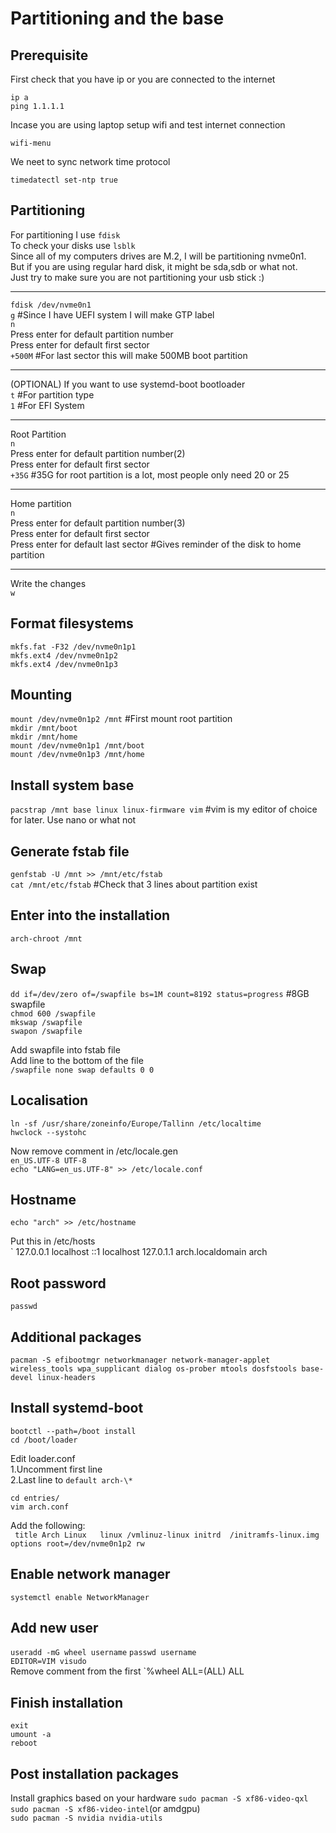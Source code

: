 # Partitioning and the base

## Prerequisite

First check that you have ip or you are connected to the internet

`ip a`   
`ping 1.1.1.1`

Incase you are using laptop setup wifi and test internet connection

`wifi-menu`

We neet to sync network time protocol

`timedatectl set-ntp true`

## Partitioning

For partitioning I use `fdisk`  
To check your disks use `lsblk`  
Since all of my computers drives are M.2, I will be partitioning nvme0n1.  
But if you are using regular hard disk, it might be sda,sdb or what not.  
Just try to make sure you are not partitioning your usb stick :)  

---

`fdisk /dev/nvme0n1`  
`g`	#Since I have UEFI system I will make GTP label  
`n`  
Press enter for default partition number  
Press enter for default first sector  
`+500M`	#For last sector this will make 500MB boot partition

---

(OPTIONAL) If you want to use systemd-boot bootloader  
`t`	#For partition type  
`1`	#For EFI System

---

Root Partition  
`n`  
Press enter for default partition number(2)  
Press enter for default first sector  
`+35G`	#35G for root partition is a lot, most people only need 20 or 25

---

Home partition  
`n`  
Press enter for default partition number(3)  
Press enter for default first sector  
Press enter for default last sector	#Gives reminder of the disk to home partition

---

Write the changes  
`w`

## Format filesystems

`mkfs.fat -F32 /dev/nvme0n1p1`  
`mkfs.ext4 /dev/nvme0n1p2`  
`mkfs.ext4 /dev/nvme0n1p3`  

## Mounting

`mount /dev/nvme0n1p2 /mnt` #First mount root partition  
`mkdir /mnt/boot`  
`mkdir /mnt/home`  
`mount /dev/nvme0n1p1 /mnt/boot`  
`mount /dev/nvme0n1p3 /mnt/home`  

## Install system base

`pacstrap /mnt base linux linux-firmware vim`	#vim is my editor of choice for later. Use nano or what not

## Generate fstab file

`genfstab -U /mnt >> /mnt/etc/fstab`  
`cat /mnt/etc/fstab`	#Check that 3 lines about partition exist

## Enter into the installation

`arch-chroot /mnt`

## Swap

`dd if=/dev/zero of=/swapfile bs=1M count=8192 status=progress`	#8GB swapfile  
`chmod 600 /swapfile`  
`mkswap /swapfile`  
`swapon /swapfile`  

Add swapfile into fstab file  
Add line to the bottom of the file  
`/swapfile none swap defaults 0 0`  

## Localisation

`ln -sf /usr/share/zoneinfo/Europe/Tallinn /etc/localtime`  
`hwclock --systohc`  

Now remove comment in /etc/locale.gen  
`en_US.UTF-8 UTF-8`  
`echo "LANG=en_us.UTF-8" >> /etc/locale.conf`  

## Hostname

`echo "arch" >> /etc/hostname`  

Put this in /etc/hosts  
`
127.0.0.1 localhost
::1	  localhost
127.0.1.1 arch.localdomain arch

## Root password

`passwd`

## Additional packages

`pacman -S efibootmgr networkmanager network-manager-applet wireless_tools wpa_supplicant dialog os-prober mtools dosfstools base-devel linux-headers`

## Install systemd-boot

`bootctl --path=/boot install`  
`cd /boot/loader`  
  
Edit loader.conf  
1.Uncomment first line  
2.Last line to `default arch-\*`
  
`cd entries/`  
`vim arch.conf`  
  
Add the following:  
`
title Arch Linux  
linux /vmlinuz-linux
initrd	/initramfs-linux.img  
options root=/dev/nvme0n1p2 rw`

## Enable network manager

`systemctl enable NetworkManager`

## Add new user

`useradd -mG wheel username` 
`passwd username`  
`EDITOR=VIM visudo`  
Remove comment from the first `%wheel ALL=(ALL) ALL  

## Finish installation

`exit`  
`umount -a`  
`reboot`


## Post installation packages

Install graphics based on your hardware
`sudo pacman -S xf86-video-qxl`  
`sudo pacman -S xf86-video-intel`(or amdgpu)  
`sudo pacman -S nvidia nvidia-utils`  

